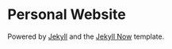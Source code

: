 # Personal Website

Powered by [Jekyll](https://jekyllrb.com/) and the [Jekyll Now](https://www.jekyllnow.com/) template.
